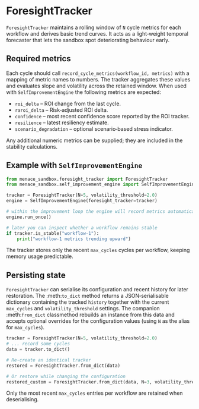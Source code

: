 # ForesightTracker

`ForesightTracker` maintains a rolling window of ``N`` cycle metrics for each workflow and derives basic trend curves.  It acts as a light‑weight temporal forecaster that lets the sandbox spot deteriorating behaviour early.

## Required metrics

Each cycle should call `record_cycle_metrics(workflow_id, metrics)` with a mapping of metric names to numbers.  The tracker aggregates these values and evaluates slope and volatility across the retained window.  When used with `SelfImprovementEngine` the following metrics are expected:

- `roi_delta` – ROI change from the last cycle.
- `raroi_delta` – Risk‑adjusted ROI delta.
- `confidence` – most recent confidence score reported by the ROI tracker.
- `resilience` – latest resiliency estimate.
- `scenario_degradation` – optional scenario‑based stress indicator.

Any additional numeric metrics can be supplied; they are included in the stability calculations.

## Example with `SelfImprovementEngine`

```python
from menace_sandbox.foresight_tracker import ForesightTracker
from menace_sandbox.self_improvement_engine import SelfImprovementEngine

tracker = ForesightTracker(N=5, volatility_threshold=2.0)
engine = SelfImprovementEngine(foresight_tracker=tracker)

# within the improvement loop the engine will record metrics automatically
engine.run_once()

# later you can inspect whether a workflow remains stable
if tracker.is_stable("workflow-1"):
    print("workflow-1 metrics trending upward")
```

The tracker stores only the recent `max_cycles` cycles per workflow, keeping memory usage predictable.

## Persisting state

`ForesightTracker` can serialise its configuration and recent history for
later restoration.  The :meth:`to_dict` method returns a JSON‑serialisable
dictionary containing the tracked ``history`` together with the current
``max_cycles`` and ``volatility_threshold`` settings.  The companion
:meth:`from_dict` classmethod rebuilds an instance from this data and accepts
optional overrides for the configuration values (using ``N`` as the alias for
``max_cycles``).

```python
tracker = ForesightTracker(N=5, volatility_threshold=2.0)
# ... record some cycles
data = tracker.to_dict()

# Re-create an identical tracker
restored = ForesightTracker.from_dict(data)

# Or restore while changing the configuration
restored_custom = ForesightTracker.from_dict(data, N=3, volatility_threshold=1.5)
```

Only the most recent ``max_cycles`` entries per workflow are retained when
deserialising.
